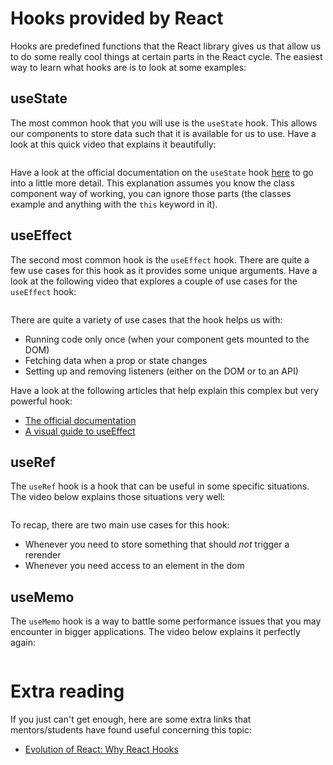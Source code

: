 # Hooks provided by React

Hooks are predefined functions that the React library gives us that allow us to do some really cool things at certain parts in the React cycle. The easiest way to learn what hooks are is to look at some examples:

## useState

The most common hook that you will use is the `useState` hook. This allows our components to store data such that it is available for us to use. Have a look at this quick video that explains it beautifully:

<a href="https://www.youtube.com/watch?v=O6P86uwfdR0">
<img src="https://via.placeholder.com/728x90.png?text=Video+Preview+Coming+Soon" alt="" />
</a>

Have a look at the official documentation on the `useState` hook [here](https://reactjs.org/docs/hooks-state.html) to go into a little more detail. This explanation assumes you know the class component way of working, you can ignore those parts (the classes example and anything with the `this` keyword in it).

## useEffect

The second most common hook is the `useEffect` hook. There are quite a few use cases for this hook as it provides some unique arguments. Have a look at the following video that explores a couple of use cases for the `useEffect` hook:

<a href="https://www.youtube.com/watch?v=0ZJgIjIuY7U">
<img src="https://via.placeholder.com/728x90.png?text=Video+Preview+Coming+Soon" alt="" />
</a>

There are quite a variety of use cases that the hook helps us with:
- Running code only once (when your component gets mounted to the DOM)
- Fetching data when a prop or state changes
- Setting up and removing listeners (either on the DOM or to an API)

Have a look at the following articles that help explain this complex but very powerful hook:
- [The official documentation](https://reactjs.org/docs/hooks-effect.html)
- [A visual guide to useEffect](https://alexsidorenko.com/blog/useeffect/)

## useRef

The `useRef` hook is a hook that can be useful in some specific situations. The video below explains those situations very well:

<a href="https://www.youtube.com/watch?v=t2ypzz6gJm0">
<img src="https://via.placeholder.com/728x90.png?text=Video+Preview+Coming+Soon" alt="" />
</a>

To recap, there are two main use cases for this hook:
- Whenever you need to store something that should *not* trigger a rerender
- Whenever you need access to an element in the dom

## useMemo

The `useMemo` hook is a way to battle some performance issues that you may encounter in bigger applications. The video below explains it perfectly again:

<a href="https://www.youtube.com/watch?v=THL1OPn72vo">
<img src="https://via.placeholder.com/728x90.png?text=Video+Preview+Coming+Soon" alt="" />
</a>

# Extra reading
If you just can't get enough, here are some extra links that mentors/students have found useful concerning this topic:

- [Evolution of React: Why React Hooks](https://www.youtube.com/watch?v=eX_L39UvZes)
